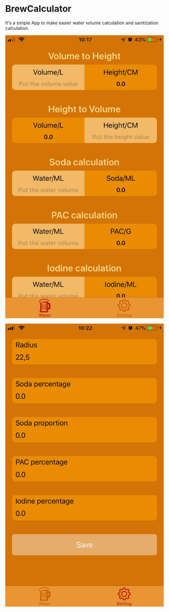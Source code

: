# BrewCalculator

It's a simple App to make easier water volume calculation and sanitization calculation.

![Screenshot](https://github.com/asfcarvalho/BrewCalculator/blob/master/ScreenShots/Screen_01.png)

![Screenshot](https://github.com/asfcarvalho/BrewCalculator/blob/master/ScreenShots/Screen_02.png)
